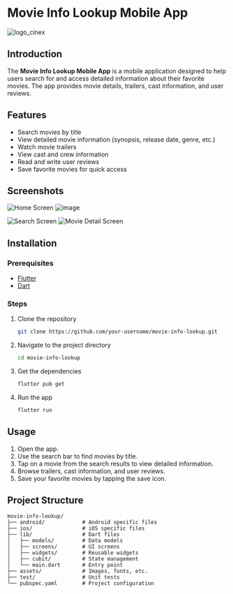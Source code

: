 # Movie Info Lookup Mobile App

![logo_cinex](https://github.com/iaohtdev/cinex/assets/95197224/dc504631-a657-43cb-a017-869ff07c0a9d)


## Introduction
The **Movie Info Lookup Mobile App** is a mobile application designed to help users search for and access detailed information about their favorite movies. The app provides movie details, trailers, cast information, and user reviews.

## Features
- Search movies by title
- View detailed movie information (synopsis, release date, genre, etc.)
- Watch movie trailers
- View cast and crew information
- Read and write user reviews
- Save favorite movies for quick access

## Screenshots
![Home Screen](path/to/home_screen.png)
![image](https://github.com/iaohtdev/cinex/assets/95197224/350ce27e-f96e-4277-8451-43e48f4520df)

![Search Screen](path/to/search_screen.png)
![Movie Detail Screen](path/to/movie_detail_screen.png)

## Installation

### Prerequisites
- [Flutter](https://flutter.dev/docs/get-started/install)
- [Dart](https://dart.dev/get-dart)

### Steps
1. Clone the repository
    ```bash
    git clone https://github.com/your-username/movie-info-lookup.git
    ```
2. Navigate to the project directory
    ```bash
    cd movie-info-lookup
    ```
3. Get the dependencies
    ```bash
    flutter pub get
    ```
4. Run the app
    ```bash
    flutter run
    ```

## Usage
1. Open the app.
2. Use the search bar to find movies by title.
3. Tap on a movie from the search results to view detailed information.
4. Browse trailers, cast information, and user reviews.
5. Save your favorite movies by tapping the save icon.

## Project Structure
```plaintext
movie-info-lookup/
├── android/            # Android specific files
├── ios/                # iOS specific files
├── lib/                # Dart files
│   ├── models/         # Data models
│   ├── screens/        # UI screens
│   ├── widgets/        # Reusable widgets
│   ├── cubit/          # State management
│   └── main.dart       # Entry point
├── assets/             # Images, fonts, etc.
├── test/               # Unit tests
└── pubspec.yaml        # Project configuration
